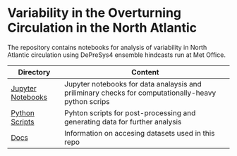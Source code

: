 # Variability in the Overturning Circulation in the North Atlantic

The repository contains notebooks for analysis of variability in North Atlantic circulation using DePreSys4 ensemble hindcasts run at Met Office.

| Directory | Content |
| --- | --- |
| [Jupyter Notebooks](./Notebooks) | Jupyter notebooks for data analaysis and priliminary checks for computationally-heavy python scrips |
| [Python Scripts](./Python_Scripts) | Pyhton scripts for post-processing and generating data for further analysis |
| [Docs](./Docs) | Information on accesing datasets used in this repo | 
